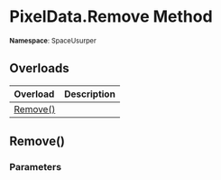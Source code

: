 # PixelData.Remove Method

<small>**Namespace**: SpaceUsurper</small>

## Overloads

<div markdown="1" class="member-table">

| Overload | Description |
| :------- | ----------- |
| [Remove()](#) |  | 

</div>

## Remove()
### Parameters
